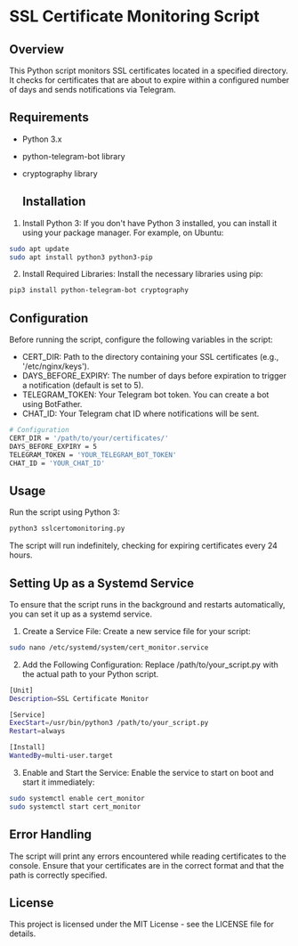 # SSL Certificate Monitoring Script

## Overview

This Python script monitors SSL certificates located in a specified directory. It checks for certificates that are about to expire within a configured number of days and sends notifications via Telegram.

## Requirements
- Python 3.x
- python-telegram-bot library
- cryptography library

  ## Installation
1. Install Python 3: If you don't have Python 3 installed, you can install it using your package manager. For example, on Ubuntu:


```bash
sudo apt update
sudo apt install python3 python3-pip
```

2. Install Required Libraries: Install the necessary libraries using pip:
```bash
pip3 install python-telegram-bot cryptography
```

## Configuration
Before running the script, configure the following variables in the script:

- CERT_DIR: Path to the directory containing your SSL certificates (e.g., '/etc/nginx/keys').
- DAYS_BEFORE_EXPIRY: The number of days before expiration to trigger a notification (default is set to 5).
- TELEGRAM_TOKEN: Your Telegram bot token. You can create a bot using BotFather.
- CHAT_ID: Your Telegram chat ID where notifications will be sent.

``` bash
# Configuration
CERT_DIR = '/path/to/your/certificates/'
DAYS_BEFORE_EXPIRY = 5
TELEGRAM_TOKEN = 'YOUR_TELEGRAM_BOT_TOKEN'
CHAT_ID = 'YOUR_CHAT_ID'
```

## Usage
Run the script using Python 3:
```bash
python3 sslcertomonitoring.py
```

The script will run indefinitely, checking for expiring certificates every 24 hours.


## Setting Up as a Systemd Service
To ensure that the script runs in the background and restarts automatically, you can set it up as a systemd service.

1. Create a Service File: Create a new service file for your script:

```bash
sudo nano /etc/systemd/system/cert_monitor.service
```

2. Add the Following Configuration: Replace /path/to/your_script.py with the actual path to your Python script.
```bash
[Unit]
Description=SSL Certificate Monitor

[Service]
ExecStart=/usr/bin/python3 /path/to/your_script.py
Restart=always

[Install]
WantedBy=multi-user.target
```

3. Enable and Start the Service: Enable the service to start on boot and start it immediately:
```bash
sudo systemctl enable cert_monitor
sudo systemctl start cert_monitor
```

## Error Handling
The script will print any errors encountered while reading certificates to the console. Ensure that your certificates are in the correct format and that the path is correctly specified.

## License
This project is licensed under the MIT License - see the LICENSE file for details.



